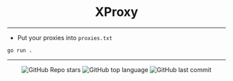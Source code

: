 <h1 align="center">XProxy</h1>

---

- Put your proxies into `proxies.txt`

>
```
go run .
```

---

<p align="center">
    <img alt="GitHub Repo stars" src="https://img.shields.io/github/stars/Its-Vichy/XProxy?style=for-the-badge&logo=stylelint&color=black">
    <img alt="GitHub top language" src="https://img.shields.io/github/languages/top/Its-Vichy/XProxy?style=for-the-badge&logo=stylelint&color=black">
    <img alt="GitHub last commit" src="https://img.shields.io/github/last-commit/Its-Vichy/XProxy?style=for-the-badge&logo=stylelint&color=black">
</p>